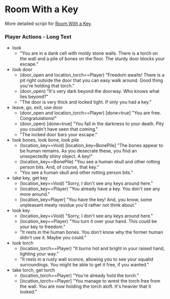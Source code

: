 # Room With a Key

More detailed script for [Room With a Key](https://github.com/Baavgai/ColossalCodingAdventure/tree/master/story/room_key.md).

### Player Actions - Long Text
- look
  - "You are in a dank cell with moldy stone walls.  There is a torch on the wall and a pile of bones on the floor.  The sturdy door blocks your escape."
- look door
  - (door_open and location_torch==Player) "Freedom awaits! There is a pit right outside the door that you can easy walk around.  Good thing you're holding that torch."
  - (door_open) "It's very dark beyond the doorway.  Who knows what lies beyond?"
  - "The door is very thick and locked tight.  If only you had a key."
- leave, go, exit, use door
  - (door_open and location_torch==Player) [done=true] "You are free.  Congratulations!"
  - (door_open)  [done=true] "You fall in the darkness to your death.  Pity you couldn't have seen that coming."
  - "The locked door bars your escape."
- look bones, look bone, look pile
  - (location_key==Void) [location_key=BonePile] "The bones appear to be human remains.  As you desecrate these, you find an unexpectedly shiny object.  A key!"
  - (location_key==BonePile) "You see a human skull and other rotting person bits.  And, of course, that key."
  - "You see a human skull and other rotting person bits."
- take key, get key
  - (location_key==Void) "Sorry, I don't see any keys around here."
  - (location_key==Player) "You already have a key.  You don't see any more around."
  - [location_key=Player] "You have the key!  And, you know, some unpleasant meaty residue you'd rather not think about."
- look key
  - (location_key==Void) "Sorry, I don't see any keys around here."
  - (location_key==Player) "You turn it over your hand.  This could be your key to freedom."
  - "It rests in the human bones.  You don't know why the former human didn't use it.  Maybe you could."
- look torch
  - (location_torch==Player) "It burns hot and bright in your raised hand, lighting your way."
  - "It rests in a rusty wall sconce, allowing you to see your squalid surroundings.  You might be able to get it free, if you wanted."
- take torch, get torch
  - (location_torch==Player) "You're already hold the torch."
  - [location_torch==Player] "You manage to wrest the torch free from the wall.  You are now holding the torch aloft.  It's heavier that it looked."
